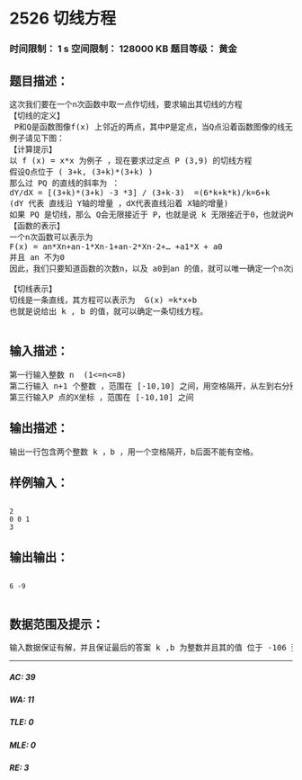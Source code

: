 # 2526 切线方程   
### 时间限制： 1 s     空间限制： 128000 KB     题目等级： 黄金  
## 题目描述：  

<pre>
这次我们要在一个n次函数中取一点作切线，要求输出其切线的方程
【切线的定义】
 P和Q是函数图像f(x) 上邻近的两点，其中P是定点，当Q点沿着函数图像的线无限地接近P点时，那么直线PQ的就是函数 f(x) 在点P的切线，P点叫做切点。
例子请见下图：
【计算提示】
以 f (x) = x*x 为例子 ，现在要求过定点 P (3,9) 的切线方程
假设Q点位于 ( 3+k, (3+k)*(3+k) )
那么过 PQ 的直线的斜率为 ： 
dY/dX = [(3+k)*(3+k) -3 *3] / (3+k-3)  =(6*k+k*k)/k=6+k
(dY 代表 直线沿 Y轴的增量 ，dX代表直线沿着 X轴的增量)
如果 PQ 是切线，那么 Q会无限接近于 P，也就是说 k 无限接近于0，也就说PQ的斜率无限接近于 6 ，因此 函数 f (x) =x*x 的斜率为6 。 然后就可以进一步求出 切线的方程为：  Y = 6X - 9
【函数的表示】
一个n次函数可以表示为
F(x) = an*Xn+an-1*Xn-1+an-2*Xn-2+… +a1*X + a0
并且 an 不为0
因此，我们只要知道函数的次数n，以及 a0到an 的值，就可以唯一确定一个n次函数。
 
【切线表示】
切线是一条直线，其方程可以表示为  G(x) =k*x+b
也就是说给出 k , b 的值，就可以确定一条切线方程。

</pre>
  
  
## 输入描述：  

<pre>
第一行输入整数 n  (1<=n<=8)
第二行输入 n+1 个整数 ，范围在 [-10,10] 之间，用空格隔开，从左到右分别代表 a0,a1 ,a2……an ，其中 an不为0
第三行输入P 点的X坐标 ，范围在 [-10,10] 之间
</pre>
  
  
## 输出描述：  

<pre>
输出一行包含两个整数 k ，b ，用一个空格隔开，b后面不能有空格。
</pre>
  
  
## 样例输入：  

<pre><code>
2
0 0 1
3
</code></pre>
  
  
## 输出输出：  

<pre><code>
6 -9
 
</code></pre>
  
  
## 数据范围及提示：  

<pre>
输入数据保证有解，并且保证最后的答案 k ,b 为整数并且其的值 位于 -106 到 106 之间 。
</pre>
  
  
***  

##### AC: 39  
##### WA: 11  
##### TLE: 0  
##### MLE: 0  
##### RE: 3  
